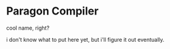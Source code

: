 # Paragon Compiler

cool name, right?

i don't know what to put here yet, but i'll figure it out eventually.
